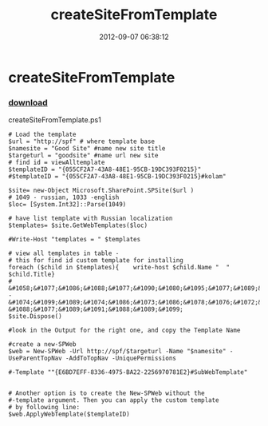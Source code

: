 ﻿---
pid:            3630
poster:         brodobrey
title:          createSiteFromTemplate
date:           2012-09-07 06:38:12
format:         posh
parent:         0
parent:         0

---

# createSiteFromTemplate

### [download](3630.ps1)

createSiteFromTemplate.ps1

```posh
# Load the template
$url = "http://spf" # where template base
$namesite = "Good Site" #name new site title
$targeturl = "goodsite" #name url new site
# find id = viewAlltemplate
$templateID = "{055CF2A7-43A8-48E1-95CB-19DC393F0215}"
#$templateID = "{055CF2A7-43A8-48E1-95CB-19DC393F0215}#kolam"

$site= new-Object Microsoft.SharePoint.SPSite($url ) 
# 1049 - russian, 1033 -english
$loc= [System.Int32]::Parse(1049) 

# have list template with Russian localization
$templates= $site.GetWebTemplates($loc) 

#Write-Host "templates = " $templates

# view all templates in table - 
# this for find id custom template for installing
foreach ($child in $templates){    write-host $child.Name "  " $child.Title} 
# &#1058;&#1077;&#1086;&#1088;&#1077;&#1090;&#1080;&#1095;&#1077;&#1089;&#1082;&#1080; - &#1074;&#1099;&#1089;&#1074;&#1086;&#1073;&#1086;&#1078;&#1076;&#1072;&#1077;&#1090; &#1088;&#1077;&#1089;&#1091;&#1088;&#1089;&#1099;
$site.Dispose() 

#look in the Output for the right one, and copy the Template Name

#create a new-SPWeb
$web = New-SPWeb -Url http://spf/$targeturl -Name "$namesite" -UseParentTopNav -AddToTopNav -UniquePermissions

#-Template ""{E6BD7EFF-8336-4975-BA22-2256970781E2}#SubWebTemplate"


# Another option is to create the New-SPWeb without the
#-template argument. Then you can apply the custom template 
# by following line:
$web.ApplyWebTemplate($templateID)

```
